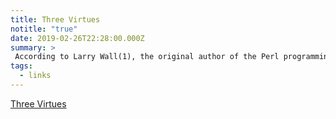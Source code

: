 ```yaml
---
title: Three Virtues
notitle: "true"
date: 2019-02-26T22:28:00.000Z
summary: >
 According to Larry Wall(1), the original author of the Perl programming language, there are three great virtues of a programmer; Laziness, Impatience and Hubris
tags:
  - links
---
```



<div class="links">
<a href="http://threevirtues.com/">Three Virtues</a>

</div>
